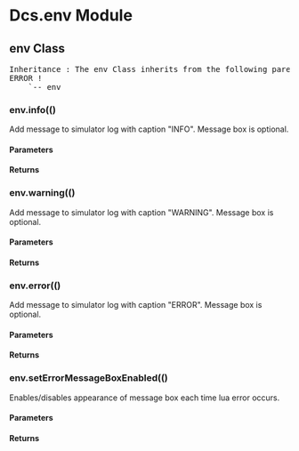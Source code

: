 # Dcs.env Module


## env Class
<pre>
Inheritance : The env Class inherits from the following parents :
ERROR !
	`-- env
</pre>

### env.info(()
Add message to simulator log with caption "INFO". Message box is optional.

<h4> Parameters </h4>
<h4> Returns </h4>

### env.warning(()
Add message to simulator log with caption "WARNING". Message box is optional.

<h4> Parameters </h4>
<h4> Returns </h4>

### env.error(()
Add message to simulator log with caption "ERROR". Message box is optional.

<h4> Parameters </h4>
<h4> Returns </h4>

### env.setErrorMessageBoxEnabled(()
Enables/disables appearance of message box each time lua error occurs.

<h4> Parameters </h4>
<h4> Returns </h4>

